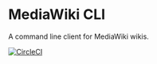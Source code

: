 MediaWiki CLI
=============

A command line client for MediaWiki wikis.

[![CircleCI](https://circleci.com/gh/samwilson/mwcli.svg)](https://circleci.com/gh/samwilson/mwcli)
